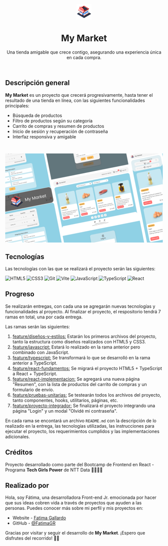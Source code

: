 <p align="center">
  <img src="my-market-logo.png" width="50" height="50">
</p>
<h1 align="center">My Market</h1>
<p align="center">Una tienda amigable que crece contigo, asegurando una experiencia única en cada compra.</p>
<br>

## Descripción general
**My Market** es un proyecto que crecerá progresivamente, hasta tener el resultado de una tienda en línea, con las siguientes funcionalidades principales:

- Búsqueda de productos
- Filtro de productos según su categoría
- Carrito de compras y resumen de productos
- Inicio de sesión y recuperación de contraseña
- Interfaz responsiva y amigable

<br>

![](my-market-ui-design.png)

## Tecnologías
Las tecnologías con las que se realizará el proyecto serán las siguientes:

![HTML5](https://img.shields.io/badge/HTML5-white?style=for-the-badge&logo=html5&logoColor=%23FFFFFF&color=%23E34F26)
![CSS3](https://img.shields.io/badge/CSS3-white?style=for-the-badge&logo=css3&color=%231572B6)
![Git](https://img.shields.io/badge/Git-white?style=for-the-badge&logo=git&logoColor=%23FFFFFF&color=%23F05032)
![Vite](https://img.shields.io/badge/Vite-%23242424?style=for-the-badge&logo=vite&logoColor=%23646CFF)
![JavaScript](https://img.shields.io/badge/JavaScript-black?style=for-the-badge&logo=javascript)
![TypeScript](https://img.shields.io/badge/TypeScript-%233178C6?style=for-the-badge&logo=typescript&logoColor=%23FFFFFF)
![React](https://img.shields.io/badge/-React-%23282C34?style=for-the-badge&logo=react)

## Progreso
Se realizarán entregas, con cada una se agregarán nuevas tecnologías y funcionalidades al proyecto. Al finalizar el proyecto, el respositorio tendrá 7 ramas en total, una por cada entrega.

Las ramas serán las siguientes:

1. [feature/diseños-y-estilos:](https://github.com/FatimaGR/BOOTCAMP-FRONTEND-REACT-NTT/tree/feature/diseños-y-estilos) Estarán los primeros archivos del proyecto, tanto la estructura como diseños realizados con HTML5 y CSS3.
2. [feature/javascript:]() Estará lo realizado en la rama anterior pero combinado con JavaScript.
3. [feature/typescript:]() Se transformará lo que se desarrolló en la rama anterior a TypeScript.
4. [feature/react-fundamentos:]() Se migrará el proyecto HTML5 + TypeScript a React + TypeScript.
5. [feature/react-implementacion:]() Se agregará una nueva página "Resumen", con la lista de productos del carrito de compras y un formulario de envío.
6. [feature/pruebas-unitarias:]() Se testearán todos los archivos del proyecto, tanto componentes, hooks, utilitarios, páginas, etc.
7. [feature/proyecto-integrador:]() Se finalizará el proyecto integrando una página "Login" y un modal "Olvidé mi contraseña".

En cada rama se encontará un archivo `README.md` con la descripción de lo realizado en la entrega, las tecnologías utilizadas, las instrucciones para ejecutar el proyecto, los requerimientos cumplidos y las implementaciones adicionales.

## Créditos
Proyecto desarrollado como parte del Bootcamp de Frontend en React - Programa **Tech Girls Power** de NTT Data 👩🏻‍💻💙

## Realizado por
Hola, soy Fátima, una desarrolladora Front-end Jr. emocionada por hacer que sus ideas cobren vida a través de proyectos que ayuden a las personas. Puedes conocer más sobre mi perfil y mis proyectos en:

- Website - [Fatima Gallardo](https://porfolio-website-gules.vercel.app)
- GitHub - [@FatimaGR](https://github.com/FatimaGR)

Gracias por visitar y seguir el desarrollo de **My Market**. ¡Espero que disfrutes del recorrido! 🚀✨